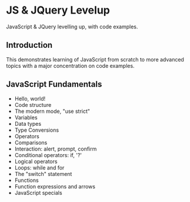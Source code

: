 # JS & JQuery Levelup
JavaScript &amp; JQuery levelling up, with code examples.

## Introduction
This demonstrates learning of JavaScript from scratch to more advanced topics with a major concentration on code examples.

## JavaScript Fundamentals
- Hello, world!
- Code structure
- The modern mode, "use strict"
- Variables
- Data types
- Type Conversions
- Operators
- Comparisons
- Interaction: alert, prompt, confirm
- Conditional operators: if, '?'
- Logical operators
- Loops: while and for
- The "switch" statement
- Functions
- Function expressions and arrows
- JavaScript specials
